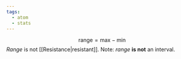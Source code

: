 ```yaml
---
tags:
  - atom
  - stats
---
```

$$ \text{range} = \text{max} - \text{min} $$
*Range* is not [[Resistance|resistant]].
Note: *range* **is not** an interval.